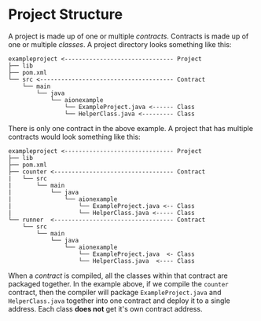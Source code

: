 # Project Structure

A project is made up of one or multiple _contracts_. Contracts is made up of one or multiple _classes_. A project directory looks something like this:

```text
exampleproject <------------------------------- Project
├── lib
├── pom.xml
└── src <-------------------------------------- Contract
    └── main
        └── java
            └── aionexample
                └── ExampleProject.java <------ Class
                └── HelperClass.java <--------- Class
```

There is only one contract in the above example. A project that has multiple contracts would look something like this:

```text
exampleproject <------------------------------- Project
├── lib
├── pom.xml
├── counter <---------------------------------- Contract
|   └── src  
|       └── main
|           └── java
|               └── aionexample
|                   └── ExampleProject.java <-- Class
|                   └── HelperClass.java <----- Class
└── runner  <---------------------------------- Contract
    └── src  
        └── main
            └── java
                └── aionexample
                    └── ExampleProject.java  <- Class
                    └── HelperClass.java  <---- Class
```

When a _contract_ is compiled, all the classes within that contract are packaged together. In the example above, if we compile the `counter` contract, then the compiler will package `ExampleProject.java` and `HelperClass.java` together into one contract and deploy it to a single address. Each class **does not** get it's own contract address.
